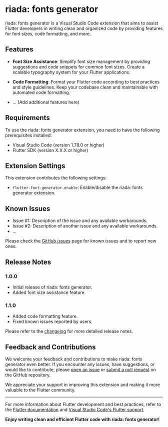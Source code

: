 # riada: fonts generator


riada: fonts generator is a Visual Studio Code extension that aims to assist Flutter developers in writing clean and organized code by providing features for font sizes, code formatting, and more.

## Features

- **Font Size Assistance**: Simplify font size management by providing suggestions and code snippets for common font sizes. Create a scalable typography system for your Flutter applications.

- **Code Formatting**: Format your Flutter code according to best practices and style guidelines. Keep your codebase clean and maintainable with automated code formatting.

- ... (Add additional features here)

## Requirements

To use the riada: fonts generator extension, you need to have the following prerequisites installed:

- Visual Studio Code (version 1.78.0 or higher)
- Flutter SDK (version X.X.X or higher)

## Extension Settings

This extension contributes the following settings:

- `flutter-font-generator.enable`: Enable/disable the riada: fonts generator extension.

## Known Issues

- Issue #1: Description of the issue and any available workarounds.
- Issue #2: Description of another issue and any available workarounds.
- ...

Please check the [GitHub issues](https://github.com/your-username/flutter-font-generator/issues) page for known issues and to report new ones.

## Release Notes

### 1.0.0

- Initial release of riada: fonts generator.
- Added font size assistance feature.

### 1.1.0

- Added code formatting feature.
- Fixed known issues reported by users.

Please refer to the [changelog](https://github.com/your-username/flutter-font-generator/blob/main/CHANGELOG.md) for more detailed release notes.

## Feedback and Contributions

We welcome your feedback and contributions to make riada: fonts generator even better. If you encounter any issues, have suggestions, or would like to contribute, please [open an issue](https://github.com/your-username/flutter-font-generator/issues) or [submit a pull request](https://github.com/your-username/flutter-font-generator/pulls) on the GitHub repository.

We appreciate your support in improving this extension and making it more valuable to the Flutter community.

---

For more information about Flutter development and best practices, refer to the [Flutter documentation](https://flutter.dev/docs) and [Visual Studio Code's Flutter support](https://code.visualstudio.com/docs/flutter).

**Enjoy writing clean and efficient Flutter code with riada: fonts generator!**
